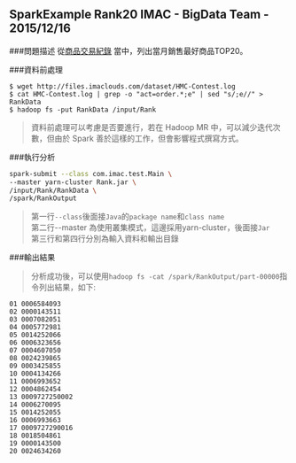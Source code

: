 ## SparkExample Rank20  IMAC - BigData Team - 2015/12/16

###問題描述
從[商品交易紀錄](http://files.imaclouds.com/dataset/HMC-Contest.log) 當中，列出當月銷售最好商品TOP20。

###資料前處理
```
$ wget http://files.imaclouds.com/dataset/HMC-Contest.log
$ cat HMC-Contest.log | grep -o "act=order.*;e" | sed "s/;e//" > RankData
$ hadoop fs -put RankData /input/Rank
```
> 資料前處理可以考慮是否要進行，若在 Hadoop MR 中，可以減少迭代次數，但由於 Spark 善於這樣的工作，但會影響程式撰寫方式。

###執行分析
```sh
spark-submit --class com.imac.test.Main \
--master yarn-cluster Rank.jar \
/input/Rank/RankData \
/spark/RankOutput
```
> 第一行```--class```後面接```Java```的```package name```和```class name```  
> 第二行--master 為使用叢集模式，這邊採用yarn-cluster，後面接```Jar```  
> 第三行和第四行分別為輸入資料和輸出目錄

###輸出結果
>分析成功後，可以使用```hadoop fs -cat /spark/RankOutput/part-00000```指令列出結果，如下:

```
01 0006584093
02 0000143511
03 0007082051
04 0005772981
05 0014252066
06 0006323656
07 0004607050
08 0024239865
09 0003425855
10 0004134266
11 0006993652
12 0004862454
13 0009727250002
14 0006270095
15 0014252055
16 0006993663
17 0009727290016
18 0018504861
19 0000143500
20 0024634260
```